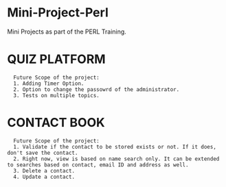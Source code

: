 # Mini-Project-Perl
Mini Projects as part of the PERL Training.


# QUIZ PLATFORM

      Future Scope of the project:
      1. Adding Timer Option.
      2. Option to change the passowrd of the administrator.
      3. Tests on multiple topics.

# CONTACT BOOK

      Future Scope of the project:
      1. Validate if the contact to be stored exists or not. If it does, don't save the contact.
      2. Right now, view is based on name search only. It can be extended to searches based on contact, email ID and address as well.
      3. Delete a contact.
      4. Update a contact.
